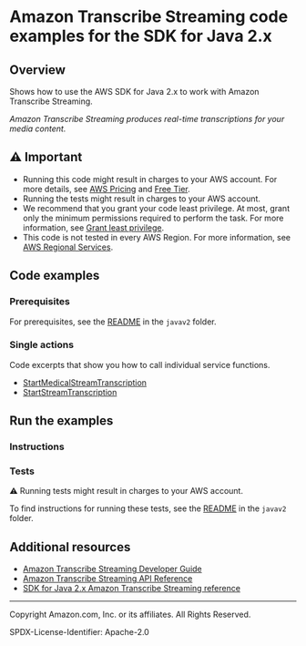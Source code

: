# Amazon Transcribe Streaming code examples for the SDK for Java 2.x

## Overview

Shows how to use the AWS SDK for Java 2.x to work with Amazon Transcribe Streaming.

<!--custom.overview.start-->
<!--custom.overview.end-->

_Amazon Transcribe Streaming produces real-time transcriptions for your media content._

## ⚠ Important

* Running this code might result in charges to your AWS account. For more details, see [AWS Pricing](https://aws.amazon.com/pricing/) and [Free Tier](https://aws.amazon.com/free/).
* Running the tests might result in charges to your AWS account.
* We recommend that you grant your code least privilege. At most, grant only the minimum permissions required to perform the task. For more information, see [Grant least privilege](https://docs.aws.amazon.com/IAM/latest/UserGuide/best-practices.html#grant-least-privilege).
* This code is not tested in every AWS Region. For more information, see [AWS Regional Services](https://aws.amazon.com/about-aws/global-infrastructure/regional-product-services).

<!--custom.important.start-->
<!--custom.important.end-->

## Code examples

### Prerequisites

For prerequisites, see the [README](../../README.md#Prerequisites) in the `javav2` folder.


<!--custom.prerequisites.start-->
<!--custom.prerequisites.end-->

### Single actions

Code excerpts that show you how to call individual service functions.

- [StartMedicalStreamTranscription](src/main/java/com/amazonaws/transcribestreaming/TranscribeMedicalStreamingDemoApp.java#L25)
- [StartStreamTranscription](src/main/java/com/amazonaws/transcribestreaming/TranscribeStreamingDemoApp.java#L26)


<!--custom.examples.start-->
<!--custom.examples.end-->

## Run the examples

### Instructions


<!--custom.instructions.start-->
<!--custom.instructions.end-->



### Tests

⚠ Running tests might result in charges to your AWS account.


To find instructions for running these tests, see the [README](../../README.md#Tests)
in the `javav2` folder.



<!--custom.tests.start-->
<!--custom.tests.end-->

## Additional resources

- [Amazon Transcribe Streaming Developer Guide](https://docs.aws.amazon.com/transcribe/latest/dg/streaming.html)
- [Amazon Transcribe Streaming API Reference](https://docs.aws.amazon.com/transcribe/latest/APIReference/Welcome.html)
- [SDK for Java 2.x Amazon Transcribe Streaming reference](https://sdk.amazonaws.com/java/api/latest/software/amazon/awssdk/services/transcribe/package-summary.html)

<!--custom.resources.start-->
<!--custom.resources.end-->

---

Copyright Amazon.com, Inc. or its affiliates. All Rights Reserved.

SPDX-License-Identifier: Apache-2.0